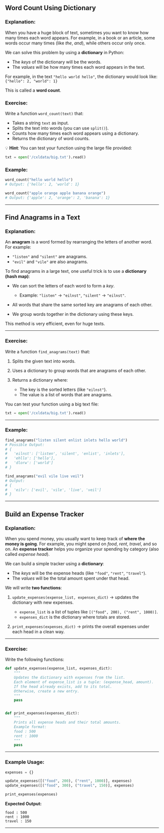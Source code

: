 
## Word Count Using Dictionary

### Explanation:

When you have a huge block of text, sometimes you want to know how many times each word appears. For example, in a book or an article, some words occur many times (like *the*, *and*), while others occur only once.

We can solve this problem by using a **dictionary** in Python:

* The *keys* of the dictionary will be the words.
* The *values* will be how many times each word appears in the text.

For example, in the text `"hello world hello"`,
the dictionary would look like:
`{"hello": 2, "world": 1}`

This is called a **word count**.

### Exercise:

Write a function `word_count(text)` that:

* Takes a string `text` as input.
* Splits the text into words (you can use `split()`).
* Counts how many times each word appears using a dictionary.
* Returns the dictionary of word counts.

💡 **Hint**: You can test your function using the large file provided:

```python
txt = open('/cxldata/big.txt').read()
```

### Example:

```python
word_count("hello world hello")
# Output: {'hello': 2, 'world': 1}

word_count("apple orange apple banana orange")
# Output: {'apple': 2, 'orange': 2, 'banana': 1}
```
---

## Find Anagrams in a Text

### Explanation:

An **anagram** is a word formed by rearranging the letters of another word.
For example:

* `"listen"` and `"silent"` are anagrams.
* `"evil"` and `"vile"` are also anagrams.

To find anagrams in a large text, one useful trick is to use a **dictionary (hash map)**:

* We can sort the letters of each word to form a *key*.

  * Example: `"listen"` → `"eilnst"`, `"silent"` → `"eilnst"`.
* All words that share the same sorted key are anagrams of each other.
* We group words together in the dictionary using these keys.

This method is very efficient, even for huge texts.

---

### Exercise:

Write a function `find_anagrams(text)` that:

1. Splits the given text into words.
2. Uses a dictionary to group words that are anagrams of each other.
3. Returns a dictionary where:

   * The key is the sorted letters (like `"eilnst"`).
   * The value is a list of words that are anagrams.

You can test your function using a big text file:

```python
txt = open('/cxldata/big.txt').read()
```

---

### Example:

```python
find_anagrams("listen silent enlist inlets hello world")
# Possible Output:
# {
#   'eilnst': ['listen', 'silent', 'enlist', 'inlets'],
#   'ehllo': ['hello'],
#   'dlorw': ['world']
# }
```

```python
find_anagrams("evil vile live veil")
# Output:
# {
#   'eilv': ['evil', 'vile', 'live', 'veil']
# }
```

---
## Build an Expense Tracker

### Explanation:

When you spend money, you usually want to keep track of **where the money is going**. For example, you might spend on *food*, *rent*, *travel*, and so on. An **expense tracker** helps you organize your spending by category (also called *expense head*).

We can build a simple tracker using a **dictionary**:

* The *keys* will be the expense heads (like `"food"`, `"rent"`, `"travel"`).
* The *values* will be the total amount spent under that head.

We will write **two functions**:

1. `update_expenses(expense_list, expenses_dict)` → updates the dictionary with new expenses.

   * `expense_list` is a list of tuples like `[("food", 200), ("rent", 1000)]`.
   * `expenses_dict` is the dictionary where totals are stored.

2. `print_expenses(expenses_dict)` → prints the overall expenses under each head in a clean way.

---

### Exercise:

Write the following functions:

```python
def update_expenses(expense_list, expenses_dict):
    """
    Updates the dictionary with expenses from the list.
    Each element of expense_list is a tuple: (expense_head, amount).
    If the head already exists, add to its total.
    Otherwise, create a new entry.
    """
    pass


def print_expenses(expenses_dict):
    """
    Prints all expense heads and their total amounts.
    Example format:
    food : 500
    rent : 1000
    """
    pass
```

---

### Example Usage:

```python
expenses = {}

update_expenses([("food", 200), ("rent", 1000)], expenses)
update_expenses([("food", 300), ("travel", 150)], expenses)

print_expenses(expenses)
```

**Expected Output:**

```
food : 500
rent : 1000
travel : 150
```

---

